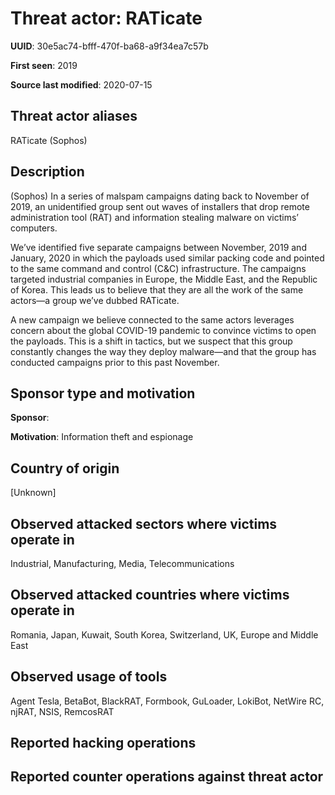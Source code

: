 # Threat actor: RATicate

**UUID**: 30e5ac74-bfff-470f-ba68-a9f34ea7c57b

**First seen**: 2019

**Source last modified**: 2020-07-15

## Threat actor aliases

RATicate (Sophos)

## Description

(Sophos) In a series of malspam campaigns dating back to November of 2019, an unidentified group sent out waves of installers that drop remote administration tool (RAT) and information stealing malware on victims’ computers.

We’ve identified five separate campaigns between November, 2019 and January, 2020 in which the payloads used similar packing code and pointed to the same command and control (C&C) infrastructure. The campaigns targeted industrial companies in Europe, the Middle East, and the Republic of Korea. This leads us to believe that they are all the work of the same actors—a group we’ve dubbed RATicate.

A new campaign we believe connected to the same actors leverages concern about the global COVID-19 pandemic to convince victims to open the payloads. This is a shift in tactics, but we suspect that this group constantly changes the way they deploy malware—and that the group has conducted campaigns prior to this past November.

## Sponsor type and motivation

**Sponsor**: 

**Motivation**: Information theft and espionage


## Country of origin

[Unknown]

## Observed attacked sectors where victims operate in

Industrial, Manufacturing, Media, Telecommunications

## Observed attacked countries where victims operate in

Romania, Japan, Kuwait, South Korea, Switzerland, UK, Europe and Middle East

## Observed usage of tools

Agent Tesla, BetaBot, BlackRAT, Formbook, GuLoader, LokiBot, NetWire RC, njRAT, NSIS, RemcosRAT

## Reported hacking operations



## Reported counter operations against threat actor






